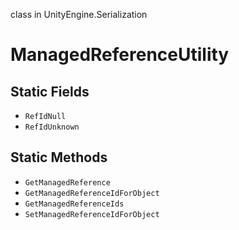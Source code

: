 class in UnityEngine.Serialization
# ManagedReferenceUtility

## Static Fields
- `RefIdNull`
- `RefIdUnknown`
## Static Methods
- `GetManagedReference`
- `GetManagedReferenceIdForObject`
- `GetManagedReferenceIds`
- `SetManagedReferenceIdForObject`

